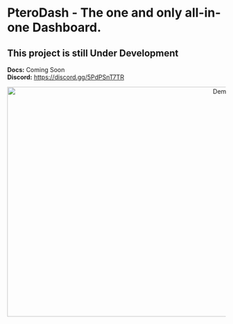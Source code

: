 # PteroDash - The one and only all-in-one Dashboard.
## This project is still Under Development<br>
**Docs:** Coming Soon<br>
**Discord:** https://discord.gg/5PdPSnT7TR

<div align="center">
<img src="https://media.discordapp.net/attachments/1075493592824565780/1083703830467842157/image.png?width=1023&height=554" alt="Demo" width="972" height="530">
</div>
